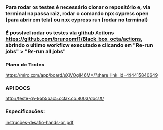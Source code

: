 ### Para rodar os testes é necessário clonar o repositório e, via terminal na passa raiz, rodar o comando npx cypress open (para abrir em tela) ou npx cypress run (rodar no terminal)

### É possivel rodar os testes via github Actions https://github.com/brunoomf1/Black_box_octa/actions, abrindo o ultimo workflow executado e clicando em "Re-run jobs" > "Re-run all jobs"

### Plano de Testes 
https://miro.com/app/board/uXjVOglI46M=/?share_link_id=494415840649

### API DOCS
http://teste-qa-95b5bac5.octax.co:8003/docs#/


### Especificações: 
[instruções-desafio-hands-on.pdf](https://github.com/brunoomf1/Black_box_octa/files/9278322/instrucoes-desafio-hands-on.pdf)
